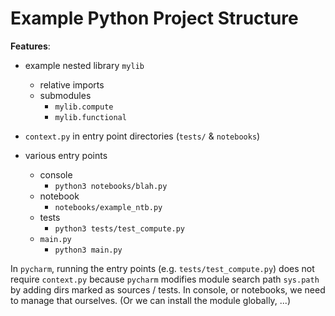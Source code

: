 # Example Python Project Structure

**Features**:
- example nested library `mylib`
	- relative imports
	- submodules
		- `mylib.compute`
		- `mylib.functional`

- `context.py` in entry point directories (`tests/` & `notebooks`)
- various entry points
	- console
		- `python3 notebooks/blah.py`
	- notebook
		- `notebooks/example_ntb.py`
	- tests
		- `python3 tests/test_compute.py`
	- `main.py`
		- `python3 main.py`
	
In `pycharm`, running the entry points (e.g. `tests/test_compute.py`)
	does not require `context.py` because `pycharm` modifies module search
	path `sys.path` by adding dirs marked as sources / tests. In console,
	or notebooks, we need to manage that ourselves. (Or we can install the
	module globally, ...)

